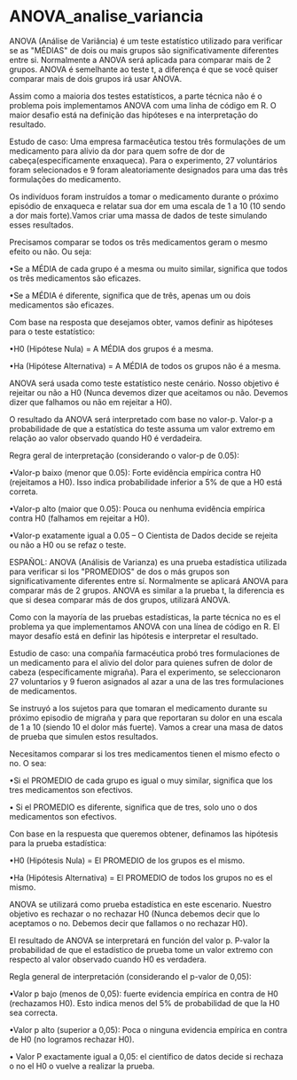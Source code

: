 # ANOVA_analise_variancia

ANOVA (Análise de Variância) é um teste estatístico utilizado para verificar se as "MÉDIAS" de dois ou mais grupos são significativamente diferentes entre si. Normalmente a ANOVA será aplicada para comparar mais de 2 grupos.  ANOVA é semelhante ao teste t, a diferença é que se você quiser comparar mais de dois grupos irá usar ANOVA.

Assim como a maioria dos testes estatísticos, a parte técnica não é o problema pois implementamos ANOVA com uma linha de código em R. O maior desafio está na definição das hipóteses  e  na  interpretação  do  resultado.

Estudo de caso: Uma empresa farmacêutica testou três formulações de um medicamento para  alívio  da  dor  para  quem  sofre  de  dor  de  cabeça(especificamente enxaqueca). Para  o experimento, 27 voluntários foram selecionados e 9 foram aleatoriamente designados para uma das três formulações do medicamento.

Os indivíduos foram instruídos a tomar o medicamento durante o próximo episódio de enxaqueca e relatar sua dor em uma escala de 1 a 10 (10 sendo a dor mais forte).Vamos criar uma massa de dados de teste simulando esses resultados.

Precisamos comparar se todos os três medicamentos  geram o mesmo efeito ou não. Ou seja:

•Se a MÉDIA de cada grupo é a mesma ou muito similar, significa que todos os três medicamentos são eficazes.

•Se a MÉDIA é diferente, significa que de três, apenas um ou dois medicamentos são eficazes.

Com base na resposta que desejamos obter, vamos definir as hipóteses para o teste estatístico:

•H0 (Hipótese Nula) = A MÉDIA dos grupos é a mesma.

•Ha (Hipótese Alternativa) = A MÉDIA de todos os grupos não é a mesma. 

ANOVA será usada como teste estatístico neste cenário. Nosso objetivo é rejeitar ou não a H0 (Nunca devemos dizer que aceitamos ou não. Devemos dizer que falhamos ou não em rejeitar a H0). 

O resultado da ANOVA será interpretado com base no valor-p. Valor-p a probabilidade de que a estatística do teste assuma um valor extremo em relação ao valor observado quando H0 é verdadeira.

Regra geral de interpretação (considerando o valor-p de 0.05):

•Valor-p baixo (menor que 0.05): Forte evidência empírica contra H0 (rejeitamos a H0). Isso indica probabilidade inferior a 5% de que a H0 está correta.

•Valor-p alto (maior que 0.05): Pouca ou nenhuma evidência empírica contra H0 (falhamos em rejeitar a H0).

•Valor-p exatamente igual a 0.05 – O Cientista de Dados decide se rejeita ou não a H0 ou se refaz o teste.


ESPAÑOL:
ANOVA (Análisis de Varianza) es una prueba estadística utilizada para verificar si los "PROMEDIOS" de dos o más grupos son significativamente diferentes entre sí. Normalmente se aplicará ANOVA para comparar más de 2 grupos. ANOVA es similar a la prueba t, la diferencia es que si desea comparar más de dos grupos, utilizará ANOVA.

Como con la mayoría de las pruebas estadísticas, la parte técnica no es el problema ya que implementamos ANOVA con una línea de código en R. El mayor desafío está en definir las hipótesis e interpretar el resultado.

Estudio de caso: una compañía farmacéutica probó tres formulaciones de un medicamento para el alivio del dolor para quienes sufren de dolor de cabeza (específicamente migraña). Para el experimento, se seleccionaron 27 voluntarios y 9 fueron asignados al azar a una de las tres formulaciones de medicamentos.

Se instruyó a los sujetos para que tomaran el medicamento durante su próximo episodio de migraña y para que reportaran su dolor en una escala de 1 a 10 (siendo 10 el dolor más fuerte). Vamos a crear una masa de datos de prueba que simulen estos resultados.

Necesitamos comparar si los tres medicamentos tienen el mismo efecto o no. O sea:

•Si el PROMEDIO de cada grupo es igual o muy similar, significa que los tres medicamentos son efectivos.

• Si el PROMEDIO es diferente, significa que de tres, solo uno o dos medicamentos son efectivos.

Con base en la respuesta que queremos obtener, definamos las hipótesis para la prueba estadística:

•H0 (Hipótesis Nula) = El PROMEDIO de los grupos es el mismo.

•Ha (Hipótesis Alternativa) = El PROMEDIO de todos los grupos no es el mismo.

ANOVA se utilizará como prueba estadística en este escenario. Nuestro objetivo es rechazar o no rechazar H0 (Nunca debemos decir que lo aceptamos o no. Debemos decir que fallamos o no rechazar H0).

El resultado de ANOVA se interpretará en función del valor p. P-valor la probabilidad de que el estadístico de prueba tome un valor extremo con respecto al valor observado cuando H0 es verdadera.

Regla general de interpretación (considerando el p-valor de 0,05):

•Valor p bajo (menos de 0,05): fuerte evidencia empírica en contra de H0 (rechazamos H0). Esto indica menos del 5% de probabilidad de que la H0 sea correcta.

•Valor p alto (superior a 0,05): Poca o ninguna evidencia empírica en contra de H0 (no logramos rechazar H0).

• Valor P exactamente igual a 0,05: el científico de datos decide si rechaza o no el H0 o vuelve a realizar la prueba.



